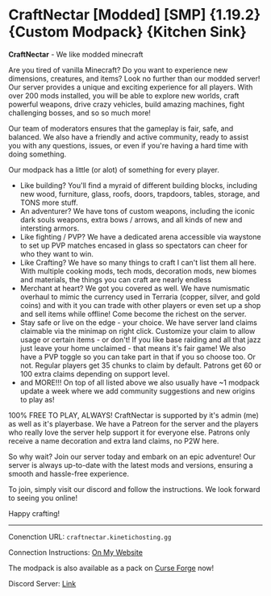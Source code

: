 # CraftNectar [Modded] [SMP] {1.19.2} {Custom Modpack} {Kitchen Sink}

**CraftNectar** - We like modded minecraft

  
Are you tired of vanilla Minecraft? Do you want to experience new dimensions, creatures, and items? Look no further than our modded server! Our server provides a unique and exciting experience for all players. With over 200 mods installed, you will be able to explore new worlds, craft powerful weapons, drive crazy vehicles, build amazing machines, fight challenging bosses, and so so much more!
  
Our team of moderators ensures that the gameplay is fair, safe, and balanced. We also have a friendly and active community, ready to assist you with any questions, issues, or even if you're having a hard time with doing something.

Our modpack has a little (or alot) of something for every player. 
- Like building? You'll find a myraid of different building blocks, including new wood, furniture, glass, roofs, doors, trapdoors, tables, storage, and TONS more stuff.
- An adventurer? We have tons of custom weapons, including the iconic dark souls weapons, extra bows / arrows, and all kinds of new and intersting armors.
- Like fighting / PVP? We have a dedicated arena accessible via waystone to set up PVP matches encased in glass so spectators can cheer for who they want to win.
- Like Crafting? We have so many things to craft I can't list them all here. With multiple cooking mods, tech mods, decoration mods, new biomes and materials, the things you can craft are nearly endless
- Merchant at heart? We got you covered as well. We have numismatic overhaul to mimic the currency used in Terraria (copper, silver, and gold coins) and with it you can trade with other players or even set up a shop and sell items while offline! Come become the richest on the server. 
- Stay safe or live on the edge - your choice. We have server land claims claimable via the minimap on right click. Customize your claim to allow usage or certain items - or don't! If you like base raiding and all that jazz just leave your home unclaimed - that means it's fair game! We also have a PVP toggle so you can take part in that if you so choose too. Or not. Regular players get 35 chunks to claim by default. Patrons get 60 or 100 extra claims depending on support level.
- and MORE!!! On top of all listed above we also usually have ~1 modpack update a week where we add community suggestions and new origins to play as!

100% FREE TO PLAY, ALWAYS!
CraftNectar is supported by it's admin (me) as well as it's playerbase. We have a Patreon for the server and the players who really love the server help support it for everyone else. Patrons only receive a name decoration and extra land claims, no P2W here.
  
So why wait? Join our server today and embark on an epic adventure! Our server is always up-to-date with the latest mods and versions, ensuring a smooth and hassle-free experience.
  
To join, simply visit our discord and follow the instructions. We look forward to seeing you online!  
  
Happy crafting!

---
Conenction URL: `craftnectar.kinetichosting.gg`

Connection Instructions: [On My Website](https://www.divnectar.com/blog/minecraft-server)

The modpack is also available as a pack on [Curse Forge](https://www.curseforge.com/minecraft/modpacks/craftnectar) now!

Discord Server: [Link](https://discord.gg/9e67uZuMzD)